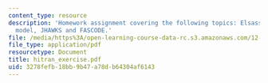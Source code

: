 ```yaml
---
content_type: resource
description: 'Homework assignment covering the following topics: Elsasser''s band
  model, JHAWKS and FASCODE.'
file: /media/https%3A/open-learning-course-data-rc.s3.amazonaws.com/12-815-atmospheric-radiation-fall-2006/3278fefb18bb9b47a78db64304af6143_hitran_exercise.pdf
file_type: application/pdf
resourcetype: Document
title: hitran_exercise.pdf
uid: 3278fefb-18bb-9b47-a78d-b64304af6143
---
```

